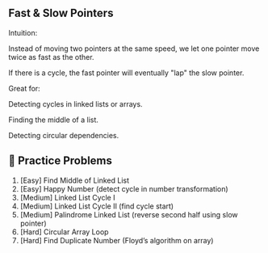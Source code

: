## Fast & Slow Pointers

Intuition:

Instead of moving two pointers at the same speed, we let one pointer move twice as fast as the other.

If there is a cycle, the fast pointer will eventually "lap" the slow pointer.

Great for:

Detecting cycles in linked lists or arrays.

Finding the middle of a list.

Detecting circular dependencies.

## 🎯 Practice Problems

1. [Easy] Find Middle of Linked List
2. [Easy] Happy Number (detect cycle in number transformation)
3. [Medium] Linked List Cycle I
4. [Medium] Linked List Cycle II (find cycle start)
5. [Medium] Palindrome Linked List (reverse second half using slow pointer)
6. [Hard] Circular Array Loop
7. [Hard] Find Duplicate Number (Floyd’s algorithm on array)

